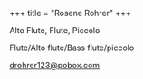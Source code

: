 +++
title = "Rosene Rohrer"
+++

Alto Flute, Flute, Piccolo

<!--more-->

Flute/Alto flute/Bass flute/piccolo

drohrer123@pobox.com
